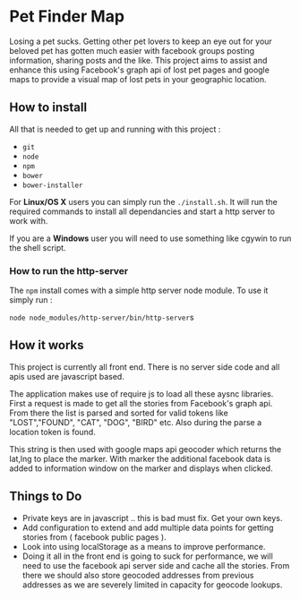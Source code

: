 # Pet Finder Map

Losing a pet sucks. Getting other pet lovers to keep an eye out
for your beloved pet has gotten much easier with facebook groups
posting information, sharing posts and the like. This project aims
to assist and enhance this using Facebook's graph api of lost pet pages and
google maps to provide a visual map of lost pets in your geographic location.

## How to install

All that is needed to get up and running with this project :
- ```git```
- ```node```
- ```npm```
- ```bower```
- ```bower-installer```

For **Linux/OS X** users you can simply run the ```./install.sh```. It will run the required commands to install all dependancies and start a http server to work with.

If you are a **Windows** user you will need to use something like cgywin to run the shell script.

### How to run the http-server

The ```npm``` install comes with a simple http server node module.
To use it simply run :

```node node_modules/http-server/bin/http-server```s


## How it works

This project is currently all front end. There is no server side code
and all apis used are javascript based.

The application makes use of require js to load all these aysnc libraries. First a request is made to get all the stories from Facebook's graph api. From there the list is parsed and sorted for valid tokens like "LOST","FOUND", "CAT", "DOG", "BIRD" etc. Also during the parse a location token is found.

This string is then used with google maps api geocoder which returns the lat,lng to place the marker. With marker the additional facebook data is added to information window on the marker and displays when clicked.


## Things to Do

- Private keys are in javascript .. this is bad must fix. Get your own keys.
- Add configuration to extend and add multiple data points for getting stories from ( facebook public pages ).
- Look into using localStorage as a means to improve performance.
- Doing it all in the front end is going to suck for performance, we will need to use the facebook api server side
and cache all the stories. From there we should also store geocoded addresses from previous addresses as we are
severely limited in capacity for geocode lookups.
